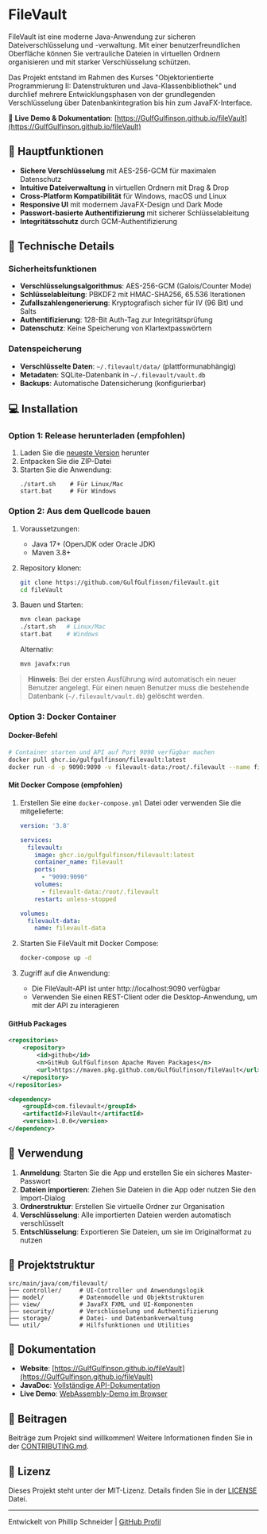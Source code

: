 # FileVault

FileVault ist eine moderne Java-Anwendung zur sicheren Dateiverschlüsselung und -verwaltung. Mit einer benutzerfreundlichen Oberfläche können Sie vertrauliche Dateien in virtuellen Ordnern organisieren und mit starker Verschlüsselung schützen.

Das Projekt entstand im Rahmen des Kurses "Objektorientierte Programmierung II: Datenstrukturen und Java-Klassenbibliothek" und durchlief mehrere Entwicklungsphasen von der grundlegenden Verschlüsselung über Datenbankintegration bis hin zum JavaFX-Interface.

🔗 **Live Demo & Dokumentation**: [https://GulfGulfinson.github.io/fileVault](https://GulfGulfinson.github.io/fileVault)

## 🔐 Hauptfunktionen

- **Sichere Verschlüsselung** mit AES-256-GCM für maximalen Datenschutz
- **Intuitive Dateiverwaltung** in virtuellen Ordnern mit Drag & Drop
- **Cross-Platform Kompatibilität** für Windows, macOS und Linux
- **Responsive UI** mit modernem JavaFX-Design und Dark Mode
- **Passwort-basierte Authentifizierung** mit sicherer Schlüsselableitung
- **Integritätsschutz** durch GCM-Authentifizierung

## 🔧 Technische Details

### Sicherheitsfunktionen
- **Verschlüsselungsalgorithmus**: AES-256-GCM (Galois/Counter Mode)
- **Schlüsselableitung**: PBKDF2 mit HMAC-SHA256, 65.536 Iterationen
- **Zufallszahlengenerierung**: Kryptografisch sicher für IV (96 Bit) und Salts
- **Authentifizierung**: 128-Bit Auth-Tag zur Integritätsprüfung
- **Datenschutz**: Keine Speicherung von Klartextpasswörtern

### Datenspeicherung
- **Verschlüsselte Daten**: `~/.filevault/data/` (plattformunabhängig)
- **Metadaten**: SQLite-Datenbank in `~/.filevault/vault.db`
- **Backups**: Automatische Datensicherung (konfigurierbar)

## 💻 Installation

### Option 1: Release herunterladen (empfohlen)
1. Laden Sie die [neueste Version](https://github.com/GulfGulfinson/fileVault/releases) herunter
2. Entpacken Sie die ZIP-Datei
3. Starten Sie die Anwendung:
   ```
   ./start.sh    # Für Linux/Mac
   start.bat     # Für Windows
   ```

### Option 2: Aus dem Quellcode bauen
1. Voraussetzungen:
   - Java 17+ (OpenJDK oder Oracle JDK)
   - Maven 3.8+

2. Repository klonen:
   ```bash
   git clone https://github.com/GulfGulfinson/fileVault.git
   cd fileVault
   ```

3. Bauen und Starten:
   ```bash
   mvn clean package
   ./start.sh   # Linux/Mac
   start.bat    # Windows
   ```
   
   Alternativ:
   ```bash
   mvn javafx:run
   ```

> **Hinweis**: Bei der ersten Ausführung wird automatisch ein neuer Benutzer angelegt. 
> Für einen neuen Benutzer muss die bestehende Datenbank (`~/.filevault/vault.db`) gelöscht werden.

### Option 3: Docker Container

#### Docker-Befehl
```bash
# Container starten und API auf Port 9090 verfügbar machen
docker pull ghcr.io/gulfgulfinson/filevault:latest
docker run -d -p 9090:9090 -v filevault-data:/root/.filevault --name filevault ghcr.io/gulfgulfinson/filevault:latest
```

#### Mit Docker Compose (empfohlen)
1. Erstellen Sie eine `docker-compose.yml` Datei oder verwenden Sie die mitgelieferte:
   ```yaml
   version: '3.8'
   
   services:
     filevault:
       image: ghcr.io/gulfgulfinson/filevault:latest
       container_name: filevault
       ports:
         - "9090:9090"
       volumes:
         - filevault-data:/root/.filevault
       restart: unless-stopped
   
   volumes:
     filevault-data:
       name: filevault-data
   ```

2. Starten Sie FileVault mit Docker Compose:
   ```bash
   docker-compose up -d
   ```

3. Zugriff auf die Anwendung:
   - Die FileVault-API ist unter http://localhost:9090 verfügbar
   - Verwenden Sie einen REST-Client oder die Desktop-Anwendung, um mit der API zu interagieren

#### GitHub Packages
```xml
<repositories>
    <repository>
        <id>github</id>
        <n>GitHub GulfGulfinson Apache Maven Packages</n>
        <url>https://maven.pkg.github.com/GulfGulfinson/fileVault</url>
    </repository>
</repositories>

<dependency>
    <groupId>com.filevault</groupId>
    <artifactId>FileVault</artifactId>
    <version>1.0.0</version>
</dependency>
```

## 🚀 Verwendung

1. **Anmeldung**: Starten Sie die App und erstellen Sie ein sicheres Master-Passwort
2. **Dateien importieren**: Ziehen Sie Dateien in die App oder nutzen Sie den Import-Dialog
3. **Ordnerstruktur**: Erstellen Sie virtuelle Ordner zur Organisation
4. **Verschlüsselung**: Alle importierten Dateien werden automatisch verschlüsselt
5. **Entschlüsselung**: Exportieren Sie Dateien, um sie im Originalformat zu nutzen

## 📂 Projektstruktur

```
src/main/java/com/filevault/
├── controller/     # UI-Controller und Anwendungslogik
├── model/          # Datenmodelle und Objektstrukturen
├── view/           # JavaFX FXML und UI-Komponenten
├── security/       # Verschlüsselung und Authentifizierung
├── storage/        # Datei- und Datenbankverwaltung
└── util/           # Hilfsfunktionen und Utilities
```

## 📖 Dokumentation

- **Website**: [https://GulfGulfinson.github.io/fileVault](https://GulfGulfinson.github.io/fileVault)
- **JavaDoc**: [Vollständige API-Dokumentation](https://GulfGulfinson.github.io/fileVault/javadoc/main.html)
- **Live Demo**: [WebAssembly-Demo im Browser](https://GulfGulfinson.github.io/fileVault#wasm-demo-container)

## 🤝 Beitragen

Beiträge zum Projekt sind willkommen! Weitere Informationen finden Sie in der [CONTRIBUTING.md](docs/markdown/CONTRIBUTING.md).

## 📄 Lizenz

Dieses Projekt steht unter der MIT-Lizenz. Details finden Sie in der [LICENSE](docs/markdown/LICENSE.md) Datei.

---

Entwickelt von Phillip Schneider | [GitHub Profil](https://github.com/GulfGulfinson)
